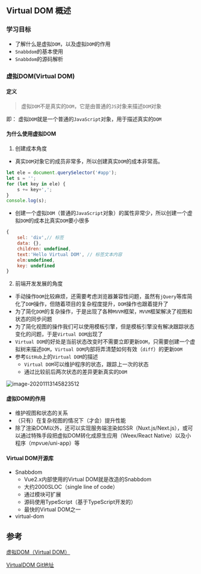 ## Virtual DOM 概述

### 学习目标

* 了解什么是虚拟`DOM`，以及虚拟`DOM`的作用
* `Snabbdom`的基本使用
* `Snabbdom`的源码解析

### 虚拟DOM(Virtual DOM)

#### 定义

> 虚拟`DOM`不是真实的`DOM`，它是由普通的`JS`对象来描述`DOM`对象

即： 虚拟`DOM`就是一个普通的`JavaScript`对象，用于描述真实的`DOM`

#### 为什么使用虚拟DOM

1. 创建成本角度

- 真实`DOM`对象它的成员非常多，所以创建真实`DOM`的成本非常高。

```javascript
let ele = document.querySelector('#app');
let s = '';
for (let key in ele) {
    s += key+',';
}
console.log(s);
```



- 创建一个虚拟`DOM`（普通的`JavaScript`对象）的属性非常少，所以创建一个虚拟`DOM`的成本比真实`DOM`要小很多

```javascript
{
	sel: 'div',// 标签
	data: {},
	children: undefined,
	text:'Hello Virtual DOM', // 标签文本内容
	elm:undefined,
	key: undefined
}
```

2. 前端开发发展的角度

- 手动操作`DOM`比较麻烦，还需要考虑浏览器兼容性问题，虽然有`jQuery`等库简化了`DOM`操作，但随着项目的复杂程度提升，`DOM`操作也跟着提升了
- 为了简化`DOM`的复杂操作，于是出现了各种`MVVM`框架，`MVVM`框架解决了视图和状态的同步问题
- 为了简化视图的操作我们可以使用模板引擎，但是模板引擎没有解决跟踪状态变化的问题，于是`Virtual DOM`出现了
- `Virtual DOM`的好处是当前状态改变时不需要立即更新`DOM`，只需要创建一个虚拟树来描述`DOM`，`Virtual DOM`内部将弄清楚如何有效（`diff`）的更新`DOM`
- 参考`GitHub`上的`Virtual DOM`的描述
  - `Virtual DOM`可以维护程序的状态，跟踪上一次的状态
  - 通过比较前后两次状态的差异更新真实的`DOM`



![image-20201113145823512](C:\Users\admin\AppData\Roaming\Typora\typora-user-images\image-20201113145823512.png)



#### 虚拟DOM的作用

- 维护视图和状态的关系
- （只有）在复杂视图的情况下（才会）提升性能
- 除了渲染DOM以外，还可以实现服务端渲染如SSR（Nuxt.js/Next.js），或可以通过特殊手段把虚拟DOM转化成原生应用（Weex/React Native）以及小程序（mpvue/uni-app）等

#### Virtual DOM开源库

- Snabbdom
  - Vue2.x内部使用的Virtual DOM就是改造的Snabbdom
  - 大约2000SLOC（single line of code）
  - 通过模块可扩展
  - 源码使用TypeScript（基于TypeScript开发的）
  - 最快的Virtual DOM之一
- virtual-dom

## 参考

[虚拟DOM（Virtual DOM）](http://www.mamicode.com/info-detail-3059000.html)

[VirtualDOM Git地址](https://github.com/Matt-Esch/virtual-dom)

